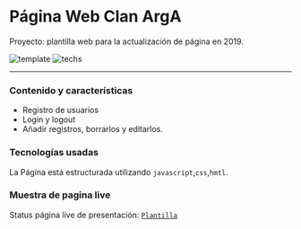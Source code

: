 # Página Web Clan ArgA
Proyecto: plantilla web para la actualización de página en 2019.

![template](https://img.shields.io/badge/status-En%20Progreso-red.svg)
![techs](https://img.shields.io/badge/tech-HTML--JS--CSS-yellow.svg)

---

### Contenido y características
- Registro de usuarios
- Login y logout
- Añadir registros, borrarlos y editarlos.


### Tecnologías usadas

La Página está estructurada utilizando
`javascript`,`css`,`hmtl`.


### Muestra de pagina live

Status página live de presentación: [`Plantilla`](https://mirlino.github.io/web_ArgA/)
